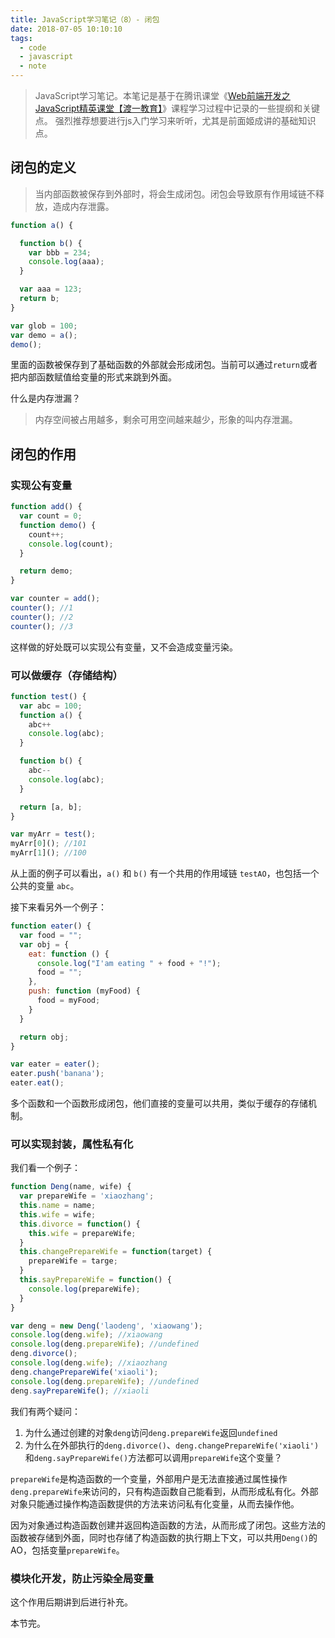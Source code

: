 ```yaml
---
title: JavaScript学习笔记（8）- 闭包
date: 2018-07-05 10:10:10
tags:
  - code
  - javascript
  - note
---
```


> JavaScript学习笔记。本笔记是基于在腾讯课堂《[Web前端开发之JavaScript精英课堂【渡一教育】](https://ke.qq.com/course/231577)》课程学习过程中记录的一些提纲和关键点。
> 强烈推荐想要进行js入门学习来听听，尤其是前面姬成讲的基础知识点。

## 闭包的定义

> 当内部函数被保存到外部时，将会生成闭包。闭包会导致原有作用域链不释放，造成内存泄露。

```javascript
function a() {

  function b() {
    var bbb = 234;
    console.log(aaa);
  }

  var aaa = 123;
  return b;
}

var glob = 100;
var demo = a();
demo();
```

里面的函数被保存到了基础函数的外部就会形成闭包。当前可以通过`return`或者把内部函数赋值给变量的形式来跳到外面。

什么是内存泄漏？

> 内存空间被占用越多，剩余可用空间越来越少，形象的叫内存泄漏。

## 闭包的作用

### 实现公有变量

```javascript
function add() {
  var count = 0;
  function demo() {
    count++;
    console.log(count);
  }

  return demo;
}

var counter = add();
counter(); //1
counter(); //2
counter(); //3
```

这样做的好处既可以实现公有变量，又不会造成变量污染。

### 可以做缓存（存储结构）

```javascript
function test() {
  var abc = 100;
  function a() {
    abc++
    console.log(abc);
  }

  function b() {
    abc--
    console.log(abc);
  }

  return [a, b];
}

var myArr = test();
myArr[0](); //101
myArr[1](); //100
```

从上面的例子可以看出，`a()` 和 `b()` 有一个共用的作用域链 `testAO`，也包括一个公共的变量 `abc`。

接下来看另外一个例子：

```javascript
function eater() {
  var food = "";
  var obj = {
    eat: function () {
      console.log("I'am eating " + food + "!");
      food = "";
    },
    push: function (myFood) {
      food = myFood;
    }
  }

  return obj;
}

var eater = eater();
eater.push('banana');
eater.eat();
```

多个函数和一个函数形成闭包，他们直接的变量可以共用，类似于缓存的存储机制。

### 可以实现封装，属性私有化

我们看一个例子：

```javascript
function Deng(name, wife) {
  var prepareWife = 'xiaozhang';
  this.name = name;
  this.wife = wife;
  this.divorce = function() {
    this.wife = prepareWife;
  }
  this.changePrepareWife = function(target) {
    prepareWife = targe;
  }
  this.sayPrepareWife = function() {
    console.log(prepareWife);
  }
}

var deng = new Deng('laodeng', 'xiaowang');
console.log(deng.wife); //xiaowang
console.log(deng.prepareWife); //undefined
deng.divorce();
console.log(deng.wife); //xiaozhang
deng.changePrepareWife('xiaoli');
console.log(deng.prepareWife); //undefined
deng.sayPrepareWife(); //xiaoli

```

我们有两个疑问：

1. 为什么通过创建的对象`deng`访问`deng.prepareWife`返回`undefined`
2. 为什么在外部执行的`deng.divorce()`、`deng.changePrepareWife('xiaoli')`和`deng.sayPrepareWife()`方法都可以调用`prepareWife`这个变量？

`prepareWife`是构造函数的一个变量，外部用户是无法直接通过属性操作`deng.prepareWife`来访问的，只有构造函数自己能看到，从而形成私有化。外部对象只能通过操作构造函数提供的方法来访问私有化变量，从而去操作他。

因为对象通过构造函数创建并返回构造函数的方法，从而形成了闭包。这些方法的函数被存储到外面，同时也存储了构造函数的执行期上下文，可以共用`Deng()`的AO，包括变量`prepareWife`。

### 模块化开发，防止污染全局变量

这个作用后期讲到后进行补充。

本节完。
